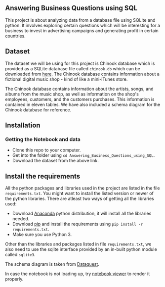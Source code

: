 ## Answering Business Questions using SQL
This project is about analyzing data from a database file using SQLite and python. It involves exploring certain questions which will be interesting for a business to invest in advertising campaigns and generating profit in certain countries.

## Dataset
The dataset we will be using for this project is Chinook database which is provided as a SQLite database file called `chinook.db` which can be downloaded from [here](https://github.com/lerocha/chinook-database). The Chinook database contains information about a fictional digital music shop - kind of like a mini-iTunes store.

The Chinook database contains information about the artists, songs, and albums from the music shop, as well as information on the shop's employees, customers, and the customers purchases. This information is contained in eleven tables. We have also included a schema diagram for the Chinook database for reference.

## Installation
### Getting the Notebook and data
- Clone this repo to your computer.
- Get into the folder using `cd Answering_Business_Questions_using_SQL`.
- Download the dataset from the above link.

## Install the requirements
All the python packages and libraries used in the project are listed in the file `requirements.txt`. You might want to install the listed version or newer of the python libraries. There are atleast two ways of getting all the libraries used:
- Download [Anaconda](https://www.anaconda.com/distribution/) python distribution, it will install all the libraries needed.
- Download [pip](https://pypi.org/project/pip/) and install the requirements using `pip install -r requirements.txt`.
- Make sure you use Python 3.

Other than the libraries and packages listed in file `requirements.txt`, we also need to use the sqlite interface provided by an in-built python module called `sqlite3`.

The schema diagram is taken from [Dataquest](https://www.dataquest.io/).

In case the notebook is not loading up, try [notebook viewer](https://nbviewer.jupyter.org/) to render it properly.